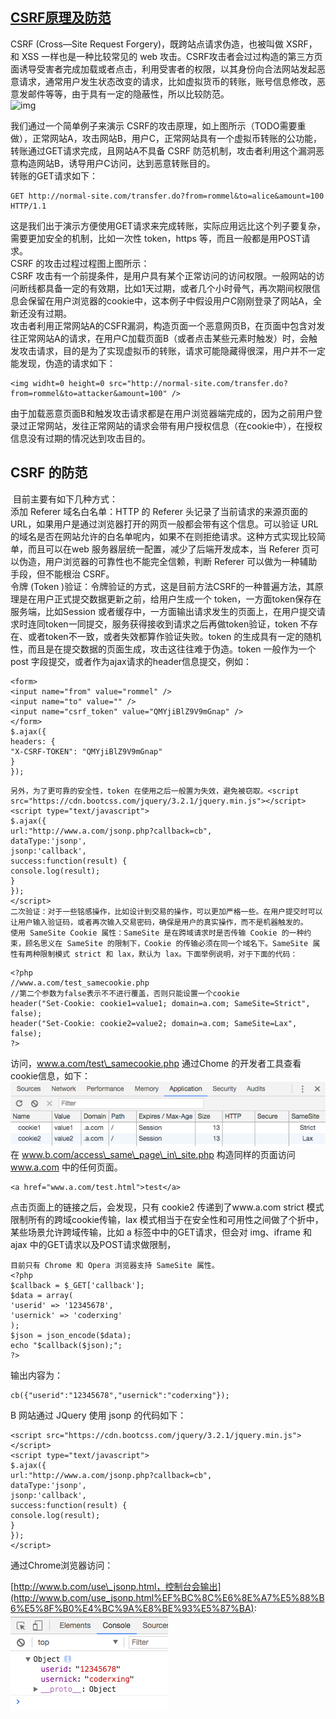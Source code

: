 ## [CSRF原理及防范](https://coderxing.gitbooks.io/architecture-evolution/di-san-pian-ff1a-bu-luo/641-web-an-quan-fang-fan/6412-csrf.html)

CSRF \(Cross—Site Request Forgery\)，既跨站点请求伪造，也被叫做 XSRF，和 XSS 一样也是一种比较常见的 web 攻击。CSRF攻击者会过过构造的第三方页面诱导受害者完成加载或者点击，利用受害者的权限，以其身份向合法网站发起恶意请求，通常用户发生状态改变的请求，比如虚拟货币的转账，账号信息修改，恶意发邮件等等，由于具有一定的隐蔽性，所以比较防范。  
![img](/staic/image/0D485010-0672-43D8-AC1E-9468D64AA14F.png)

我们通过一个简单例子来演示 CSRF的攻击原理，如上图所示（TODO需要重做），正常网站A，攻击网站B，用户C，正常网站具有一个虚拟币转账的公功能，转账通过GET请求完成，且网站A不具备 CSRF 防范机制，攻击者利用这个漏洞恶意构造网站B，诱导用户C访问，达到恶意转账目的。  
转账的GET请求如下：

```
GET http://normal-site.com/transfer.do?from=rommel&to=alice&amount=100 HTTP/1.1
```

这是我们出于演示方便使用GET请求来完成转账，实际应用远比这个列子要复杂，需要更加安全的机制，比如一次性 token，https 等，而且一般都是用POST请求。  
CSRF 的攻击过程过程图上图所示：  
CSRF 攻击有一个前提条件，是用户具有某个正常访问的访问权限。一般网站的访问断线都具备一定的有效期，比如1天过期，或者几个小时骨气，再次期间权限信息会保留在用户浏览器的cookie中，这本例子中假设用户C刚刚登录了网站A，全新还没有过期。  
攻击者利用正常网站A的CSFR漏洞，构造页面一个恶意网页B，在页面中包含对发往正常网站A的请求，在用户C加载页面B（或者点击某些元素时触发）时，会触发攻击请求，目的是为了实现虚拟币的转账，请求可能隐藏得很深，用户并不一定能发现，伪造的请求如下：

```
<img widht=0 height=0 src="http://normal-site.com/transfer.do?from=rommel&to=attacker&amount=100" />
```

由于加载恶意页面B和触发攻击请求都是在用户浏览器端完成的，因为之前用户登录过正常网站，发往正常网站的请求会带有用户授权信息（在cookie中），在授权信息没有过期的情况达到攻击目的。

## CSRF 的防范

​ 目前主要有如下几种方式：  
​添加 Referer 域名白名单：HTTP 的 Referer 头记录了当前请求的来源页面的URL，如果用户是通过浏览器打开的网页一般都会带有这个信息。可以验证 URL 的域名是否在网站允许的白名单呢内，如果不在则拒绝请求。这种方式实现比较简单，而且可以在web 服务器层统一配置，减少了后端开发成本，当 Referer 页可以伪造，用户浏览器的可靠性也不能完全信赖，判断 Referer 可以做为一种辅助手段，但不能根治 CSRF。  
令牌 \(Token \)验证：令牌验证的方式，这是目前方法CSRF的一种普遍方法，其原理是在用户正式提交数据更新之前，给用户生成一个 token，一方面token保存在服务端，比如Session 或者缓存中，一方面输出请求发生的页面上，在用户提交请求时连同token一同提交，服务获得接收到请求之后再做token验证，token 不存在、或者token不一致，或者失效都算作验证失败。token 的生成具有一定的随机性，而且是在提交数据的页面生成，攻击这往往难于伪造。token 一般作为一个post 字段提交，或者作为ajax请求的header信息提交，例如：

```
<form>
<input name="from" value="rommel" />
<input name="to" value="" />
<input name="csrf_token" value="QMYjiBlZ9V9mGnap" />
</form>
$.ajax({
headers: {
"X-CSRF-TOKEN": "QMYjiBlZ9V9mGnap"
}
});
```

```
另外，为了更可靠的安全性，token 在使用之后一般置为失效，避免被窃取。<script src="https://cdn.bootcss.com/jquery/3.2.1/jquery.min.js"></script>
<script type="text/javascript">
$.ajax({
url:"http://www.a.com/jsonp.php?callback=cb",
dataType:'jsonp',
jsonp:'callback',
success:function(result) {
console.log(result);
}
});
</script>
二次验证：对于一些铭感操作，比如设计到交易的操作，可以更加严格一些。在用户提交时可以让用户输入验证码，或者再次输入交易密码，确保是用户的真实操作，而不是机器触发的。
使用 SameSite Cookie 属性：SameSite 是在跨域请求时是否传输 Cookie 的一种约束，顾名思义在 SameSite 的限制下，Cookie 的传输必须在同一个域名下。SameSite 属性有两种限制模式 strict 和 lax，默认为 lax。下面举例说明，对于下面的代码：
```

```
<?php
//www.a.com/test_samecookie.php
//第二个参数为false表示不不进行覆盖，否则只能设置一个cookie
header("Set-Cookie: cookie1=value1; domain=a.com; SameSite=Strict", false);
header("Set-Cookie: cookie2=value2; domain=a.com; SameSite=Lax", false);
?>
```

访问，www.a.com/test\_samecookie.php 通过Chome 的开发者工具查看cookie信息，如下：  
![img](/static/image/3E9E901F-40EE-401E-B3ED-C36BFAC4CFE5.png)  
在 www.b.com/access\_same\_page\_in\_site.php 构造同样的页面访问 www.a.com 中的任何页面。

```
<a href="www.a.com/test.html">test</a>
```

点击页面上的链接之后，会发现，只有 cookie2 传递到了www.a.com strict 模式限制所有的跨域cookie传输，lax 模式相当于在安全性和可用性之间做了个折中，某些场景允许跨域传输，比如 a 标签中中的GET请求，但会对 img、iframe 和 ajax 中的GET请求以及POST请求做限制，

```
目前只有 Chrome 和 Opera 浏览器支持 SameSite 属性。
<?php
$callback = $_GET['callback'];
$data = array(
'userid' => '12345678',
'usernick' => 'coderxing'
);
$json = json_encode($data);
echo "$callback($json);";
?>
```

输出内容为：

```
cb({"userid":"12345678","usernick":"coderxing"});
```

B 网站通过 JQuery 使用 jsonp 的代码如下：

```
<script src="https://cdn.bootcss.com/jquery/3.2.1/jquery.min.js"></script>
<script type="text/javascript">
$.ajax({
url:"http://www.a.com/jsonp.php?callback=cb",
dataType:'jsonp',
jsonp:'callback',
success:function(result) {
console.log(result);
}
});
</script>
```

通过Chrome浏览器访问：

[http://www.b.com/use\_jsonp.html，控制台会输出](http://www.b.com/use_jsonp.html%EF%BC%8C%E6%8E%A7%E5%88%B6%E5%8F%B0%E4%BC%9A%E8%BE%93%E5%87%BA):
![img](/static/image/AB3E8ED3-5F75-4F76-B0E1-1413742BC7D6.png
)

```

```



